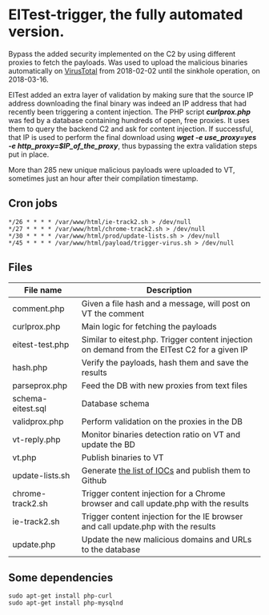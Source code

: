 # EITest-trigger, the fully automated version.
Bypass the added security implemented on the C2 by using different proxies to fetch the payloads. Was used to upload the malicious binaries automatically on [VirusTotal](https://www.virustotal.com/gui/user/V1rgul3/) from 2018-02-02 until the sinkhole operation, on 2018-03-16.

EITest added an extra layer of validation by making sure that the source IP address downloading the final binary was indeed an IP address that had recently been triggering a content injection. The PHP script ***curlprox.php*** was fed by a database containing hundreds of open, free proxies. It uses them to query the backend C2 and ask for content injection. If successful, that IP is used to perform the final download using ***wget -e use_proxy=yes -e http_proxy=$IP_of_the_proxy***, thus bypassing the extra validation steps put in place. 

More than 285 new unique malicious payloads were uploaded to VT, sometimes just an hour after their compilation timestamp.


## Cron jobs
```
*/26 * * * * /var/www/html/ie-track2.sh > /dev/null
*/27 * * * * /var/www/html/chrome-track2.sh > /dev/null
*/30 * * * * /var/www/html/prod/update-lists.sh > /dev/null
*/45 * * * * /var/www/html/payload/trigger-virus.sh > /dev/null
```
## Files

| File name     | Description           |
| ------------- | -------------         |
| comment.php   | Given a file hash and a message, will post on VT the comment |
| curlprox.php  | Main logic for fetching the payloads |
| eitest-test.php | Similar to eitest.php. Trigger content injection on demand from the EITest C2 for a given IP |
| hash.php | Verify the payloads, hash them and save the results |
| parseprox.php | Feed the DB with new proxies from text files |
| schema-eitest.sql | Database schema |
| validprox.php | Perform validation on the proxies in the DB |
| vt-reply.php | Monitor binaries detection ratio on VT and update the BD |
| vt.php | Publish binaries to VT |
| update-lists.sh | Generate [the list of IOCs](https://github.com/NavyTitanium/EITest-tools-scripts-IOCs/tree/master/IOCs) and publish them to Github |
| chrome-track2.sh | Trigger content injection for a Chrome browser and call update.php with the results |
| ie-track2.sh | Trigger content injection for the IE browser and call update.php with the results |
| update.php | Update the new malicious domains and URLs to the database |

## Some dependencies
```
sudo apt-get install php-curl
sudo apt-get install php-mysqlnd
```
